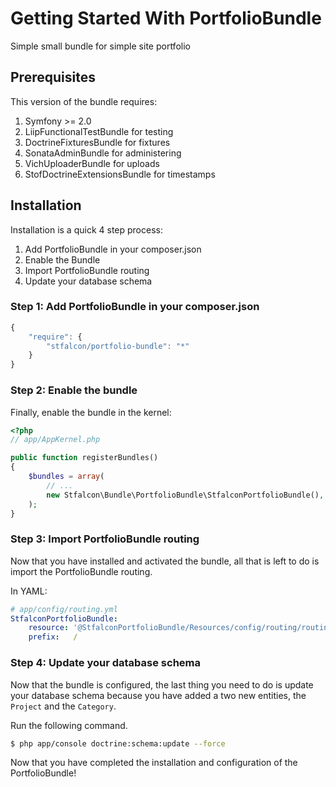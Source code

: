 Getting Started With PortfolioBundle
==================================

Simple small bundle for simple site portfolio

## Prerequisites

This version of the bundle requires:

1. Symfony >= 2.0
2. LiipFunctionalTestBundle for testing
3. DoctrineFixturesBundle for fixtures
4. SonataAdminBundle for administering
5. VichUploaderBundle for uploads
6. StofDoctrineExtensionsBundle for timestamps

## Installation

Installation is a quick 4 step process:

1. Add PortfolioBundle in your composer.json
2. Enable the Bundle
3. Import PortfolioBundle routing
4. Update your database schema

### Step 1: Add PortfolioBundle in your composer.json

```js
{
    "require": {
        "stfalcon/portfolio-bundle": "*"
    }
}
```

### Step 2: Enable the bundle

Finally, enable the bundle in the kernel:

``` php
<?php
// app/AppKernel.php

public function registerBundles()
{
    $bundles = array(
        // ...
        new Stfalcon\Bundle\PortfolioBundle\StfalconPortfolioBundle(),
    );
}
```

### Step 3: Import PortfolioBundle routing

Now that you have installed and activated the bundle, all that is left to do is
import the PortfolioBundle routing.

In YAML:

``` yaml
# app/config/routing.yml
StfalconPortfolioBundle:
    resource: '@StfalconPortfolioBundle/Resources/config/routing/routing.yml'
    prefix:   /
```

### Step 4: Update your database schema

Now that the bundle is configured, the last thing you need to do is update your
database schema because you have added a two new entities, the `Project` and the `Category`.

Run the following command.

``` bash
$ php app/console doctrine:schema:update --force
```
Now that you have completed the installation and configuration of the PortfolioBundle!